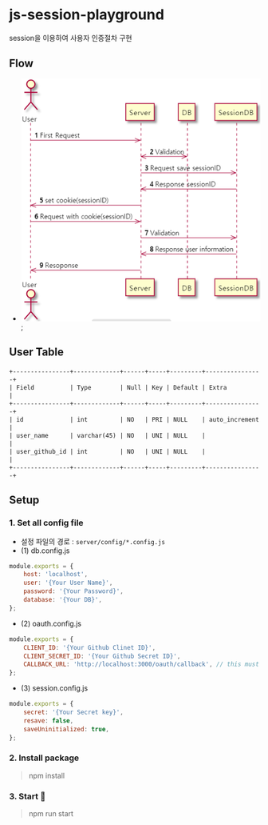 # js-session-playground

session을 이용하여 사용자 인증절차 구현

## Flow

- ![img](docs/flow.png);

## User Table

```
+----------------+-------------+------+-----+---------+----------------+
| Field          | Type        | Null | Key | Default | Extra          |
+----------------+-------------+------+-----+---------+----------------+
| id             | int         | NO   | PRI | NULL    | auto_increment |
| user_name      | varchar(45) | NO   | UNI | NULL    |                |
| user_github_id | int         | NO   | UNI | NULL    |                |
+----------------+-------------+------+-----+---------+----------------+
```

## Setup

### 1. Set all config file

- 설정 파일의 경로 : `server/config/*.config.js`
- (1) db.config.js

```js
module.exports = {
	host: 'localhost',
	user: '{Your User Name}',
	password: '{Your Password}',
	database: '{Your DB}',
};
```

- (2) oauth.config.js

```js
module.exports = {
	CLIENT_ID: '{Your Github Clinet ID}',
	CLIENT_SECRET_ID: '{Your Github Secret ID}',
	CALLBACK_URL: 'http://localhost:3000/oauth/callback', // this must be same
};
```

- (3) session.config.js

```js
module.exports = {
	secret: '{Your Secret key}',
	resave: false,
	saveUninitialized: true,
};
```

### 2. Install package

> npm install

### 3. Start 🚀

> npm run start
